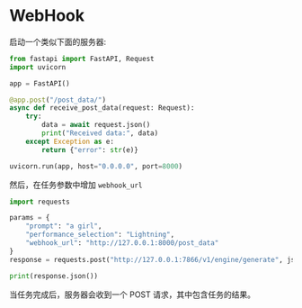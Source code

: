 # WebHook

启动一个类似下面的服务器:

```python
from fastapi import FastAPI, Request
import uvicorn

app = FastAPI()

@app.post("/post_data/")
async def receive_post_data(request: Request):
    try:
        data = await request.json()
        print("Received data:", data)
    except Exception as e:
        return {"error": str(e)}

uvicorn.run(app, host="0.0.0.0", port=8000)
```

然后，在任务参数中增加 `webhook_url`

```python
import requests

params = {
    "prompt": "a girl",
    "performance_selection": "Lightning",
    "webhook_url": "http://127.0.0.1:8000/post_data"
}
response = requests.post("http://127.0.0.1:7866/v1/engine/generate", json=params)

print(response.json())
```

当任务完成后，服务器会收到一个 POST 请求，其中包含任务的结果。
